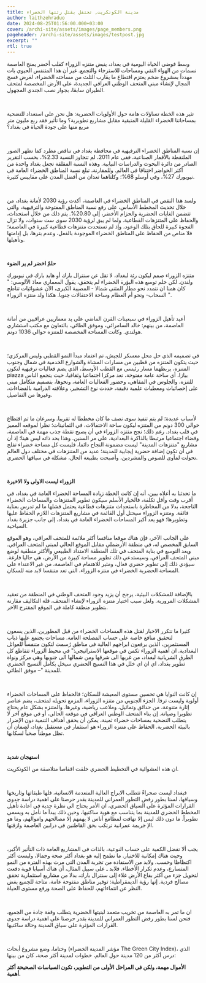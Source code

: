 ```yaml
---
title: مدينة الكونكريت, تحتفل بقتل رئتها الخضراء
author: laithzehraduo
date: 2024-08-25T01:56:00.000+03:00
cover: /archi-site/assets/images/page_members.png
pageheader: /archi-site/assets/images/testpost.jpg
excerpt: ""
rtl: true
---
```

وسط فوضى الحياة اليومية في بغداد، ينبض متنزه الزوراء
كقلب أخضر يمنح العاصمة نسمات من الهواء النقي ومساحات للاسترخاء والتجمع.
غير أن هذا المتنفس الحيوي بات مهدداً بمشروع ضخم يعتزم اقتطاع ما يقارب
الثلث من مساحته الخضراء، لغرض فسح المجال لإنشاء مبنى المتحف الوطني
العراقي الجديدة، على الأرض المخصصة لمتحف الطيران سابقا، بجوار نصب الجندي
المجهول.

<br>

تثير هذه الخطة تساؤلات هامة حول الأولويات الحضرية: هل
نحن على استعداد للتضحية بمساحاتنا الخضراء القليلة المتبقية مقابل مشاريع
تطويرية؟ وما تأثير فقد ربع مليون متر مربع منها على جودة الحياة في
بغداد؟

<br>

إن نسبة المناطق الخضراء الترفيهية في محافظة بغداد في
تناقص مطرد كما تظهر الصور الملتقطة بالأقمار الصناعية، ففي عام 2011، لم
تتجاوز النسبة 2.33%، بحسب التقرير الصادر من دائرة البحوث والدراسات
النيابية. وهذه النسبة المقلقة تجعل بغداد واحدة من أكثر الحواضر اختناقا
في العالم. وللمقارنة، تبلغ نسبة المناطق الخضراء العامة في نيويورك 27%،
وفي أوسلو 68%؛ وكلتاهما تعدان من أفضل المدن على مقاييس كثيرة.

<br>

ولسد هذا النقص في المناطق الخضراء في العاصمة، أكدت رؤية
2030 لأمانة بغداد، من خلال تحديث المخطط الأساس، على رفع نسبة المناطق
المفتوحة والترفيهية، والتي تتضمن الغابات الحضرية والحزام الأخضر، إلى
20.80%. يتم ذلك من خلال استحداث، والحفاظ على المتنزهات القطاعية. ولما لم
يبق لرؤية 2030 سوى ست سنوات، ولا تزال الفجوة كبيرة للحاق بتلك الوعود،
وإذ لم تستحدث متنزهات قطاعية كبيرة في العاصمة؛ فلا مناص من الحفاظ على
المناطق الخضراء الموجودة بالفعل، وعدم بترها، بل إدامتها وتأهيلها.

<br>

**حلمٌ اخضر لم ير الضوء**

متنزه الزوراء صمم ليكون رئة لبغداد، لا تقل عن سنترال
بارك أو هايد بارك في نيويورك ولندن. لكن حلم توسع هذه البؤرة الخضراء لم
يتحقق، يقول المعماري معاذ الآلوسي: " كان همنا ان نتمدد نحو مطار المثنى
شمالا - المصيبة الكبرى، الآن عشوائيات تناطح السحاب- ونحو أم العظام وساحة
الاحتفالات جنوبا. هكذا ولد منتزه الزوراء ".

<br>

أعيد تأهيل الزوراء في سبعينات القرن الماضي على يد
معماريين عراقيين من أمانة العاصمة، من بينهم: خالد السامرائي، وموفق
الطائي، بالتعاون مع مكتب استشاري هولندي. وكانت المساحة المخصصة للمتنزه
حوالي 1036 دونم.

<br>

في تصميمه الذي حل محل معسكر للجيش، تم اعتماد مبدأ النمو
القطبي وليس المركزي؛ حيث يتكون المتنزه من قطبين من مسارات المشاة
والشوارع الخدمية في شمال وجنوب المتنزه، يربطهما مسار رئيسي مع القطب
الأوسط، الذي يضم فعاليات ترفيهية لتكون piazza
بيازا، أي ساحة عامة مفتوحة، تعد مركزا اجتماعيا وثقافيا،
حيث يتجمع الناس للتنزه، والجلوس في المقاهي، وحضور الفعاليات العامة،
ونحوها، بتصميم متكامل مبني على إحصائيات ومعطيات علمية دقيقة، حددت نوع
التشجير، وعلاقته الدرامية بالفضاءات، وغيرها من التفاصيل.

<br>

لأسباب عديدة؛ لم يتم تنفيذ سوى نصف ما كان مخططا له
تقريبا. وسرعان ما تم اقتطاع حوالي 300 دونم من المتنزه ليكون ساحة
الاحتفالات، في الثمانينات؛ نظرا لموقعه المميز في قلب بغداد. رغم ذلك؛ نجح
متنزه الزوراء في أن يصبح نقطة جذب مهمة في العاصمة، وفضاء اجتماعيا مرتبطا
بالذاكرة البغدادية، على مر السنين. وهذا بحد ذاته ليس هينا؛ إذ أن مشاريع
"متنزهات المدينة" ليست مضمونة النجاح دائما، فليست كل مساحة خضراء تفلح في
أن تكون إضافة حضرية إيجابية للمدينة؛ عديد من المتنزهات في مختلف دول
العالم تحولت لمأوى للصوص والمشردين، وأصبحت بطبيعة الحال، مشكلة في سياقها
الحضري.

<br>

**الزوراء ليست الاولى ولا الاخيرة**

ما تحدثنا به أعلاه يبين، أنه إن كانت الخطة زيادة المساحة
الخضراء العامة في بغداد، في أقرب وقت وأقل تكلفة، فالخيار الأسلم سيكون
تطوير المتنزهات والمساحات الخضراء الناجحة، بدلا من المخاطرة باستحداث
متنزهات قطاعية يحتمل فشلها ما لم تدرس بعناية فائقة. ومتنزه الزوراء سيحتل
أول القائمة في مشاريع المتنزهات اللازم الحفاظ عليها وتطويرها؛ فهو يعد
أكبر المساحات الخضراء العامة في بغداد، إلى جانب جزيرة بغداد
السياحية.

على الجانب الآخر، فإن هناك موقعا منافسا أكثر ملائمة
للمتحف العراقي، وهو الموقع السابق المخصص له، في منطقة الأرضملي مقابل
الموقع الحالي لمبنى المتحف العراقي. ويعد التوسع في بناية المتحف في تلك
المنطقة الامتداد الطبيعي والأكثر منطقية لوضع مبنى المتحف العراقي.
وسيستدعي ذلك تطوير مساحة كبيرة من الأرض، هي حاليا فارغة. سيؤدي ذلك إلى
تطوير حضري فعال، ومثير للاهتمام في العاصمة، من غير الاعتداء على المساحة
الحضرية الخضراء في منتزه الزوراء، التي تعد متنفسا لابد منه
للسكان.

<br>

بالإضافة للمشكلات البيئية، يرجح أن يزيد وجود المتحف
الوطني في المنطقة من تعقيد المشكلات المرورية. ولعل سبب اختيار متنزه
الزوراء لإنشاء المتحف، قلة التكاليف مقارنة بتطوير منطقة كاملة في الموقع
المقترح الآخر.

<br>

كثيرا ما تتكرر الاخبار لقتل هذه المساحات الخضراء من قبل
المطورين، الذين يسعون لتحقيق منافع خاصة على حساب المصلحة العامة. مساحات
يجتمع عليها ذباب المستثمرين، الذين يرفعون ابراجهم العالية في مناطق رُسمت
لتكون متنفساً للعوائل البغدادية. ان أهمية الزوراء تكمن في موقعها
الاستراتيجي:" في محيط الزوراء تتقاطع كل الطرق الشريانية لبغداد، من غربها
الى شرقها ومن شمالها الى جنوبها وهي مركز ونواة تطوير بغداد، اي ان اي خلل
في هذا النسيج الحضري سيخل بكامل النسيج الحضري للمدينة "– موفق
الطائي.

<br>

إن كانت النوايا هي تحسين مستوى المعيشة للسكان؛ فالحفاظ
على المساحات الخضراء أولوية وليست ترفا. الجزء
الجنوبي من متنزه الزوراء، المزمع تحويله لمتحف، يضم عناصر إثارة متنوعة،
من حدائق وتماثيل، وملاعب رياضية، وغيرها. والمتنزه بشكل عام يحتاج تطويرا
وصيانة. إن بناء المتحف الوطني العراقي في موقعه الحالي، أو في موقع آخر لا
يتطلب التضحية بمساحات خضراء ثمينة، يمكن أن يحقق أهداف التنمية دون
الإضرار بالبيئة الحضرية. الحفاظ على متنزه الزوراء هو استثمار في مستقبل
بغداد، لضمان أن تظل موطناً صحياً لسكانها.

<br>

**استهجان شديد**

ان هذه العشوائية في التخطيط الحضري خلقت اقفاصا متلاصقة
من الكونكريت.

<br>

فبغداد ليست صحراءً تتطلب الابراج العالية المنعدمة
الانسانية، فلها طبقاتها وتاريخها وسياقها، لسنا بطور رفض التطور العمراني
للمدينة بقدر حرصنا على اهمية دراسة جدوى القرارات المؤثرة على السياق
الحضري، ان الأمر يحتاج الى نظرة جدية في اعادة تأهيل المخطط الحضري
للمدينة بما يتناسب مع هوية ساكنيها، وحين ذلك يبدأ ما نأمل به ويسمى
تطويراً. ما دون ذلك ليس إلا تهافت لمطامع أناس لا يهمهم إلا مصالحهم
واموالهم، وما هو الإ جريمة عمرانية ترتكب بحق القاطنين في درابين العاصمة
وازقتها.

<br>

يجب ألا تفضل الكمية على حساب النوعية، بالذات في المشاريع
العامة ذات التأثير الأكبر، وحيث هناك إمكانية للاختيار. ما نطمح إليه هو
بغداد أكثر صحة وجمالا، وليست أكثر اكتظاظا وحسب. ولابد من الاستفادة من
تجربة المدن التي مرت بهذه الفترة من النمو المتسارع، وعدم تكرار الأخطاء.
فلابد ـ على سبيل المثال، أن هناك أسبابا قوية دفعت لتحويل جزء من أكثر
بقاع الأرض غلاء إلى سنترال بارك، بدلا من مشاريع استثمارية تحقق مصالح
فردية. إنها رؤية الديمقراطية: توفير مناطق مفتوحة عامة، متاحة للجميع بغض
النظر عن انتماءاتهم، للحفاظ على الصحة ورفع مستوى الحياة.

<br>

ان ما تمر به العاصمة من تخريب متعمد لبنيتها الحضرية
يتطلب وقفة جادة من الجميع، فنحن لسنا بطور رفض التطور العمراني للمدينة
بقدر حرصنا على اهمية دراسة جدوى القرارات المؤثرة على سياق المدينة وحالة
ساكنيها.

<br>

وختاما، وضع مشروع أبحاث (مؤشر
المدينة الخضراء The Green City Index)، الذي درس
أكثر من 120 مدينة حول العالم، خطوات لمدينة أكثر صحة، كان من
بينها:

**الأموال مهمة، ولكن في المراحل الأولى من التطوير، تكون
السياسات الصحيحة أكثر أهمية.**

